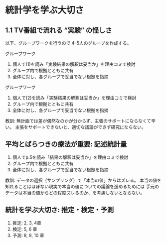 統計学を学ぶ大切さ
================

<!--
目的
- 仮説検証時のツッコミを経験し、計画の大切さを説明できる (1.1)
- 
-->

## 1.1 TV番組で流れる “実験” の怪しさ

以下、グループワークを行うので 4–5人のグループを作成する。

グループワーク

1.  個人で(1)を読み「実験結果の解釈は妥当か」を理由コミで検討
2.  グループ内で根拠とともに共有
3.  全体に対し、各グループで妥当でない根拠を指摘

グループワーク

1.  個人で(2)を読み「実験結果の解釈は妥当か」を理由コミで検討
2.  グループ内で根拠とともに共有
3.  全体に対し、各グループで妥当でない根拠を指摘

教訓:
無計画では差が偶然なのかが分からず、主張のサポートにならなくて辛い。
主張をサポートできないと、適切な議論ができず研究にならない。

<!-- 人の話を聞いているときにはツッコミをいれやすいが、 -->
<!-- 自分の場合はなかなかツッコミが思いつかないので、 -->
<!-- 時間をおくか他の人に話を聞いてもらうと良い。 -->

## 平均とばらつきの療法が重要: 記述統計量

1.  個人でp.5を読み「結果の解釈は妥当か」を理由コミで検討
2.  グループ内で根拠とともに共有
3.  全体に対し、各グループで妥当でない根拠を指摘

<!-- 注意: 全国の平均に言及できるか、がポイント -->

教訓: データの選択（サンプリング）で「本当の値」からはズレる。
本当の値を知れることはほぼない現実で本当の値についての議論を進めるためには
手元のデータは本当の値からどの程度ズレるのか、を考慮しないとならない。

## 統計を学ぶ大切さ: 推定・検定・予測

1.  推定: 2, 3, 4章
2.  検定: 5, 6 章
3.  予測: 8, 9, 10 章
